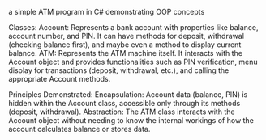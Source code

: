 a simple ATM program in C# demonstrating OOP concepts

Classes:
Account: Represents a bank account with properties like balance, account number, and PIN. It can have methods for deposit, withdrawal (checking balance first), and maybe even a method to display current balance.
ATM: Represents the ATM machine itself. It interacts with the Account object and provides functionalities such as PIN verification, menu display for transactions (deposit, withdrawal, etc.), and calling the appropriate Account methods.

Principles Demonstrated:
Encapsulation: Account data (balance, PIN) is hidden within the Account class, accessible only through its methods (deposit, withdrawal).
Abstraction: The ATM class interacts with the Account object without needing to know the internal workings of how the account calculates balance or stores data.

